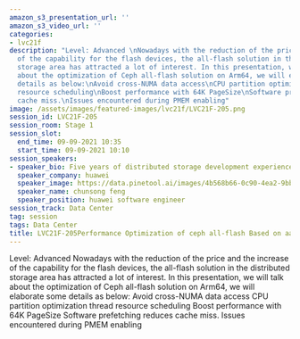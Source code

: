 ```yaml
---
amazon_s3_presentation_url: ''
amazon_s3_video_url: ''
categories:
- lvc21f
description: "Level: Advanced \nNowadays with the reduction of the price and the increase
  of the capability for the flash devices, the all-flash solution in the distributed
  storage area has attracted a lot of interest. In this presentation, we will talk
  about the optimization of Ceph all-flash solution on Arm64, we will elaborate some
  details as below:\nAvoid cross-NUMA data access\nCPU partition optimization thread
  resource scheduling\nBoost performance with 64K PageSize\nSoftware prefetching reduces
  cache miss.\nIssues encountered during PMEM enabling"
image: /assets/images/featured-images/lvc21f/LVC21F-205.png
session_id: LVC21F-205
session_room: Stage 1
session_slot:
  end_time: 09-09-2021 10:35
  start_time: 09-09-2021 10:10
session_speakers:
- speaker_bio: Five years of distributed storage development experience
  speaker_company: huawei
  speaker_image: https://data.pinetool.ai/images/4b568b66-0c90-4ea2-9bb2-149521309520.jpeg
  speaker_name: chunsong feng
  speaker_position: huawei software engineer
session_track: Data Center
tag: session
tags: Data Center
title: LVC21F-205Performance Optimization of ceph all-flash Based on aarch64
---
```


Level: Advanced 
Nowadays with the reduction of the price and the increase of the capability for the flash devices, the all-flash solution in the distributed storage area has attracted a lot of interest. In this presentation, we will talk about the optimization of Ceph all-flash solution on Arm64, we will elaborate some details as below:
Avoid cross-NUMA data access
CPU partition optimization thread resource scheduling
Boost performance with 64K PageSize
Software prefetching reduces cache miss.
Issues encountered during PMEM enabling